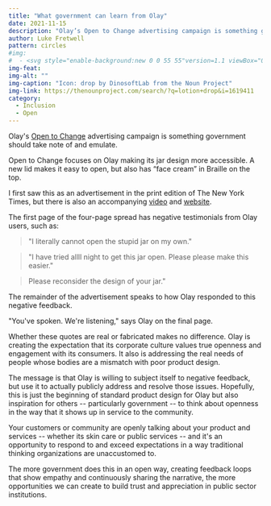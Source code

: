 ```yaml
---
title: "What government can learn from Olay"
date: 2021-11-15
description: "Olay’s Open to Change advertising campaign is something government should take note of."
author: Luke Fretwell
pattern: circles
#img: 
#  - <svg style="enable-background:new 0 0 55 55"version=1.1 viewBox="0 0 55 68.75"x=0px xml:space=preserve xmlns=http://www.w3.org/2000/svg xmlns:xlink=http://www.w3.org/1999/xlink y=0px><style>.st0{fill:none;stroke:#fff;stroke-width:4;stroke-linecap:round;stroke-linejoin:round;stroke-miterlimit:10}.st1{fill:none}.st2{fill:none;stroke:#2A3D4F;stroke-width:4;stroke-linecap:round;stroke-linejoin:round;stroke-miterlimit:10}.st3{fill:none;stroke:#000;stroke-width:.01;stroke-miterlimit:10}</style><g><path class=st0 d="M27.7451382,3.5c0,0-15.4428997,24.0069046-15.4428997,32.5433044S19.2087383,51.5,27.7451382,51.5   c6.582201,0,12.2035007-4.1144943,14.4322987-9.9116936c1.0890007-2.8325005,0.4277-6.0093079-1.6009979-8.2661018   C27.7512379,19.0551052,27.7451382,3.5,27.7451382,3.5z"/><path class=st0 d=M27.6297379,46.1198044c3.4822998,0,6.4562988-2.1768036,7.635498-5.2439003 /></g></svg>
img-feat: 
img-alt: ""
img-caption: "Icon: drop by DinosoftLab from the Noun Project"
img-link: https://thenounproject.com/search/?q=lotion+drop&i=1619411
category:
  - Inclusion
  - Open
---
```


Olay's [Open to Change](https://www.olay.com/opentochange) advertising campaign is something government should take note of and emulate.

Open to Change focuses on Olay making its jar design more accessible. A new lid makes it easy to open, but also has “face cream” in Braille on the top.

I first saw this as an advertisement in the print edition of The New York Times, but there is also an accompanying [video](https://www.youtube.com/watch?v=p2cpLH1xLcE) and [website](https://www.olay.com/opentochange).

The first page of the four-page spread has negative testimonials from Olay users, such as:

> "I literally cannot open the stupid jar on my own."

> "I have tried allll night to get this jar open. Please please make this easier."

> Please reconsider the design of your jar."

The remainder of the advertisement speaks to how Olay responded to this negative feedback.

"You've spoken. We're listening," says Olay on the final page.

Whether these quotes are real or fabricated makes no difference. Olay is creating the expectation that its corporate culture values true openness and engagement with its consumers. It also is addressing the real needs of people whose bodies are a mismatch with poor product design.

The message is that Olay is willing to subject itself to negative feedback, but use it to actually publicly address and resolve those issues. Hopefully, this is just the beginning of standard product design for Olay but also inspiration for others -- particularly government -- to think about openness in the way that it shows up in service to the community.

Your customers or community are openly talking about your product and services -- whether its skin care or public services -- and it's an opportunity to respond to and exceed expectations in a way traditional thinking organizations are unaccustomed to.

The more government does this in an open way, creating feedback loops that show empathy and continuously sharing the narrative, the more opportunities we can create to build trust and appreciation in public sector institutions.